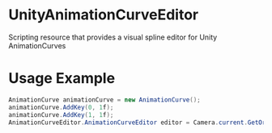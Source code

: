 # UnityAnimationCurveEditor
Scripting resource that provides a visual spline editor for Unity AnimationCurves

# Usage Example

```cs
AnimationCurve animationCurve = new AnimationCurve();
animationCurve.AddKey(0, 1f);
animationCurve.AddKey(1, 1f);
AnimationCurveEditor.AnimationCurveEditor editor = Camera.current.GetOrAddComponent<AnimationCurveEditor.AnimationCurveEditor>().Init(animationCurve, new Rect(100, 100, 600, 300));
```
